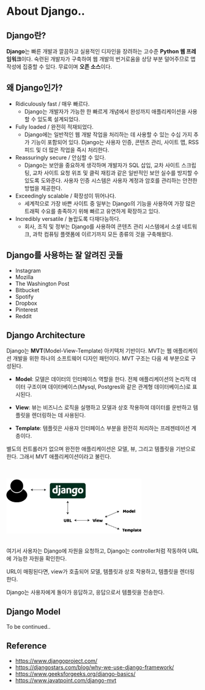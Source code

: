 # About Django.. 

## Django란?
**Django**는 빠른 개발과 깔끔하고 실용적인 디자인을 장려하는 고수준 **Python 웹 프레임워크**이다. 숙련된 개발자가 구축하여 웹 개발의 번거로움을 상당 부분 덜어주므로 앱 작성에 집중할 수 있다. 무료이며 **오픈 소스**이다.

## 왜 Django인가?
* Ridiculously fast / 매우 빠르다.
    * Django는 개발자가 가능한 한 빠르게 개념에서 완성까지 애플리케이션을 사용할 수 있도록 설계되었다.
* Fully loaded / 완전히 적재되었다.
    * Django에는 일반적인 웹 개발 작업을 처리하는 데 사용할 수 있는 수십 가지 추가 기능이 포함되어 있다. Django는 사용자 인증, 콘텐츠 관리, 사이트 맵, RSS 피드 및 더 많은 작업을 즉시 처리한다.
* Reassuringly secure / 안심할 수 있다.
    * Django는 보안을 중요하게 생각하며 개발자가 SQL 삽입, 교차 사이트 스크립팅, 교차 사이트 요청 위조 및 클릭 재킹과 같은 일반적인 보안 실수를 방지할 수 있도록 도와준다. 사용자 인증 시스템은 사용자 계정과 암호를 관리하는 안전한 방법을 제공한다.
* Exceedingly scalable / 확장성이 뛰어나다.
    * 세계적으로 가장 바쁜 사이트 중 일부는 Django의 기능을 사용하여 가장 많은 트래픽 수요를 충족하기 위해 빠르고 유연하게 확장하고 있다.
* Incredibly versatile / 놀랍도록 다재다능하다.
    * 회사, 조직 및 정부는 Django를 사용하여 콘텐츠 관리 시스템에서 소셜 네트워크, 과학 컴퓨팅 플랫폼에 이르기까지 모든 종류의 것을 구축해왔다.

## Django를 사용하는 잘 알려진 곳들
* Instagram
* Mozilla
* The Washington Post
* Bitbucket
* Spotify
* Dropbox
* Pinterest
* Reddit

## Django Architecture
Django는 **MVT**(Model-View-Template) 아키텍처 기반이다. MVT는 웹 애플리케이션 개발을 위한 하나의 소프트웨어 디자인 패턴이다. MVT 구조는 다음 세 부분으로 구성된다. 

* **Model**: 모델은 데이터의 인터페이스 역할을 한다. 전체 애플리케이션의 논리적 데이터 구조이며 데이터베이스(Mysql, Postgres와 같은 관계형 데이터베이스)로 표시된다.

* **View**: 뷰는 비즈니스 로직을 실행하고 모델과 상호 작용하여 데이터를 운반하고 템플릿을 렌더링하는 데 사용된다.

* **Template**: 템플릿은 사용자 인터페이스 부분을 완전히 처리하는 프레젠테이션 계층이다. 

별도의 컨트롤러가 없으며 완전한 애플리케이션은 모델, 뷰, 그리고 템플릿을 기반으로 한다. 그래서 MVT 애플리케이션이라고 불린다.

<br><br>
<img src="./images/09.django_architecture.png" width="70%" alt="Django architecture">
<br><br>

여기서 사용자는 Django에 자원을 요청하고, Django는 controller처럼 작동하여 URL에 가능한 자원을 확인한다. 

URL이 매핑된다면, view가 호출되어 모델, 템플릿과 상호 작용하고, 템플릿을 렌더링한다.

Django는 사용자에게 돌아가 응답하고, 응답으로서 템플릿을 전송한다.

## Django Model
To be continued..

## Reference
- https://www.djangoproject.com/
- https://djangostars.com/blog/why-we-use-django-framework/
- https://www.geeksforgeeks.org/django-basics/
- https://www.javatpoint.com/django-mvt